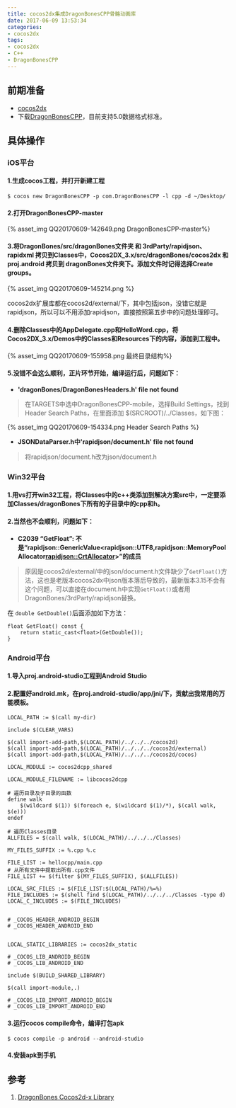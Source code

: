```yaml
---
title: cocos2dx集成DragonBonesCPP骨骼动画库
date: 2017-06-09 13:53:34
categories:
- cocos2dx
tags:
- cocos2dx
- C++
- DragonBonesCPP
---
```


## 前期准备
* [cocos2dx](https://github.com/cocos2d/cocos2d-x)
* 下载[DragonBonesCPP](https://github.com/DragonBones/DragonBonesCPP)，目前支持5.0数据格式标准。
  

## 具体操作
### iOS平台

#### 1.生成cocos工程，并打开新建工程

`$ cocos new DragonBonesCPP -p com.DragonBonesCPP -l cpp -d ~/Desktop/`

#### 2.打开DragonBonesCPP-master
{% asset_img QQ20170609-142649.png  DragonBonesCPP-master%}

#### 3.将DragonBones/src/dragonBones文件夹 和 3rdParty/rapidjson、rapidxml 拷贝到Classes中，Cocos2DX_3.x/src/dragonBones/cocos2dx 和 proj.android 拷贝到 dragonBones文件夹下。添加文件时记得选择Create groups。
{% asset_img QQ20170609-145214.png  %} 

cocos2dx扩展库都在cocos2d/external/下，其中包括json，没错它就是rapidjson，所以可以不用添加rapidjson，直接按照第五步中的问题处理即可。

#### 4.删除Classes中的AppDelegate.cpp和HelloWord.cpp，将Cocos2DX_3.x/Demos中的Classes和Resources下的内容，添加到工程中。

{% asset_img QQ20170609-155958.png  最终目录结构%}

#### 5.没错不会这么顺利，正片环节开始，编译运行后，问题如下：

* **'dragonBones/DragonBonesHeaders.h' file not found**

>在TARGETS中选中DragonBonesCPP-mobile，选择Build Settings，找到Header Search Paths，在里面添加 $(SRCROOT)/../Classes，如下图：

{% asset_img QQ20170609-154334.png Header Search Paths %}

* **JSONDataParser.h中'rapidjson/document.h' file not found**

>将rapidjson/document.h改为json/document.h

### Win32平台

#### 1.用vs打开win32工程，将Classes中的c++类添加到解决方案src中，一定要添加Classes/dragonBones下所有的子目录中的cpp和h。

#### 2.当然也不会顺利，问题如下：

* **C2039	“GetFloat”: 不是“rapidjson::GenericValue<rapidjson::UTF8<char>,rapidjson::MemoryPoolAllocator<rapidjson::CrtAllocator>>”的成员**

>原因是cocos2d/external/中的json/document.h文件缺少了`GetFloat()`方法，这也是老版本cocos2dx中json版本落后导致的，最新版本3.15不会有这个问题，可以直接在document.h中实现`GetFloat()`或者用DragonBones/3rdParty/rapidjson替换。

在 `double GetDouble()`后面添加如下方法：

```
float GetFloat() const {
    return static_cast<float>(GetDouble());
}
```

### Android平台

#### 1.导入proj.android-studio工程到Android Studio

#### 2.配置好android.mk，在proj.android-studio/app/jni/下，贡献出我常用的万能模板。
```
LOCAL_PATH := $(call my-dir)

include $(CLEAR_VARS)

$(call import-add-path,$(LOCAL_PATH)/../../../cocos2d)
$(call import-add-path,$(LOCAL_PATH)/../../../cocos2d/external)
$(call import-add-path,$(LOCAL_PATH)/../../../cocos2d/cocos)

LOCAL_MODULE := cocos2dcpp_shared

LOCAL_MODULE_FILENAME := libcocos2dcpp

# 遍历目录及子目录的函数
define walk
    $(wildcard $(1)) $(foreach e, $(wildcard $(1)/*), $(call walk, $(e)))
endef

# 遍历Classes目录
ALLFILES = $(call walk, $(LOCAL_PATH)/../../../Classes)

MY_FILES_SUFFIX := %.cpp %.c

FILE_LIST := hellocpp/main.cpp
# 从所有文件中提取出所有.cpp文件
FILE_LIST += $(filter $(MY_FILES_SUFFIX), $(ALLFILES))

LOCAL_SRC_FILES := $(FILE_LIST:$(LOCAL_PATH)/%=%)
FILE_INCLUDES := $(shell find $(LOCAL_PATH)/../../../Classes -type d)
LOCAL_C_INCLUDES := $(FILE_INCLUDES)


# _COCOS_HEADER_ANDROID_BEGIN
# _COCOS_HEADER_ANDROID_END


LOCAL_STATIC_LIBRARIES := cocos2dx_static

# _COCOS_LIB_ANDROID_BEGIN
# _COCOS_LIB_ANDROID_END

include $(BUILD_SHARED_LIBRARY)

$(call import-module,.)

# _COCOS_LIB_IMPORT_ANDROID_BEGIN
# _COCOS_LIB_IMPORT_ANDROID_END
```

#### 3.运行cocos compile命令，编译打包apk
`$ cocos compile -p android --android-studio`

#### 4.安装apk到手机



## 参考
1. [DragonBones Cocos2d-x Library](https://github.com/DragonBones/DragonBonesCPP/tree/master/Cocos2DX_3.x)


 

